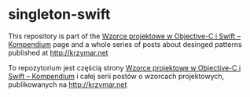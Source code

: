 # singleton-swift

This repository is part of the [Wzorce projektowe w Objective-C i Swift – Kompendium](http://krzymar.net/index.php/wzorce-projektowe-w-objective-c-i-swift-kompendium/) page and a whole series of posts about desinged patterns published at http://krzymar.net

To repozytorium jest częścią strony [Wzorce projektowe w Objective-C i Swift – Kompendium](http://krzymar.net/index.php/wzorce-projektowe-w-objective-c-i-swift-kompendium/) i całej serii postów o wzorcach projektowych, publikowanych na http://krzymar.net